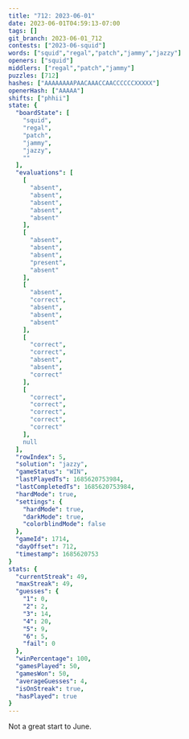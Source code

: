 ```yaml
---
title: "712: 2023-06-01"
date: 2023-06-01T04:59:13-07:00
tags: []
git_branch: 2023-06-01_712
contests: ["2023-06-squid"]
words: ["squid","regal","patch","jammy","jazzy"]
openers: ["squid"]
middlers: ["regal","patch","jammy"]
puzzles: [712]
hashes: ["AAAAAAAAPAACAAACCAACCCCCCXXXXX"]
openerHash: ["AAAAA"]
shifts: ["phhii"]
state: {
  "boardState": [
    "squid",
    "regal",
    "patch",
    "jammy",
    "jazzy",
    ""
  ],
  "evaluations": [
    [
      "absent",
      "absent",
      "absent",
      "absent",
      "absent"
    ],
    [
      "absent",
      "absent",
      "absent",
      "present",
      "absent"
    ],
    [
      "absent",
      "correct",
      "absent",
      "absent",
      "absent"
    ],
    [
      "correct",
      "correct",
      "absent",
      "absent",
      "correct"
    ],
    [
      "correct",
      "correct",
      "correct",
      "correct",
      "correct"
    ],
    null
  ],
  "rowIndex": 5,
  "solution": "jazzy",
  "gameStatus": "WIN",
  "lastPlayedTs": 1685620753984,
  "lastCompletedTs": 1685620753984,
  "hardMode": true,
  "settings": {
    "hardMode": true,
    "darkMode": true,
    "colorblindMode": false
  },
  "gameId": 1714,
  "dayOffset": 712,
  "timestamp": 1685620753
}
stats: {
  "currentStreak": 49,
  "maxStreak": 49,
  "guesses": {
    "1": 0,
    "2": 2,
    "3": 14,
    "4": 20,
    "5": 9,
    "6": 5,
    "fail": 0
  },
  "winPercentage": 100,
  "gamesPlayed": 50,
  "gamesWon": 50,
  "averageGuesses": 4,
  "isOnStreak": true,
  "hasPlayed": true
}
---
```

<!-- more -->
Not a great start to June.
